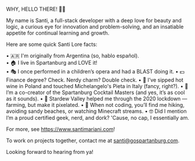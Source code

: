 WHY, HELLO THERE! 👋🏻

My name is Santi, a full-stack developer with a deep love for beauty and logic, a curious eye for innovation and problem-solving, and an insatiable appetite for continual learning and growth.

Here are some quick Santi Lore facts:

• 🇦🇷 I'm originally from Argentina (so, hablo español). <br>
• 🏠 I live in Spartanburg and LOVE it! <br>
• 🎭 I once performed in a children’s opera and had a BLAST doing it.
• 💵 Finance degree? Check. Nerdy charm? Double check.
• 🍷 I’ve sipped hot wine in Poland and touched Michelangelo's Pieta in Italy (fancy, right?).
• 🍹 I’m a co-creator of the Spartanburg Cocktail Masters (and yes, it’s as cool as it sounds).
• 🐄 Stardew Valley helped me through the 2020 lockdown — farming, but make it pixelated.
• 🥾 When not coding, you’ll find me hiking, avoiding sandy beaches, or watching Minecraft streams.
• 🤓 Did I mention I’m a proud certified geek, nerd, and dork? 'Cause, no cap, I essentially am.

For more, see https://www.santimariani.com!

To work on projects together, contact me at santi@gospartanburg.com.

Looking forward to hearing from ya! 
